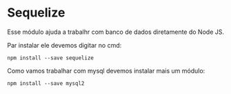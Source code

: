 # Sequelize

Esse módulo ajuda a trabalhr com banco de dados diretamente do Node JS.

Par instalar ele devemos digitar no cmd:

    npm install --save sequelize

Como vamos trabalhar com mysql devemos instalar mais um módulo:

    npm install --save mysql2


